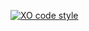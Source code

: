 [![XO code style](https://img.shields.io/badge/code_style-XO-5ed9c7.svg)](https://github.com/xojs/xo)
